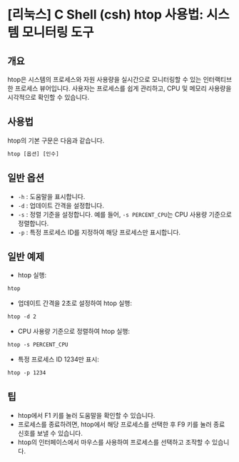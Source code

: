 # [리눅스] C Shell (csh) htop 사용법: 시스템 모니터링 도구

## 개요
htop은 시스템의 프로세스와 자원 사용량을 실시간으로 모니터링할 수 있는 인터랙티브한 프로세스 뷰어입니다. 사용자는 프로세스를 쉽게 관리하고, CPU 및 메모리 사용량을 시각적으로 확인할 수 있습니다.

## 사용법
htop의 기본 구문은 다음과 같습니다.

```csh
htop [옵션] [인수]
```

## 일반 옵션
- `-h` : 도움말을 표시합니다.
- `-d` : 업데이트 간격을 설정합니다.
- `-s` : 정렬 기준을 설정합니다. 예를 들어, `-s PERCENT_CPU`는 CPU 사용량 기준으로 정렬합니다.
- `-p` : 특정 프로세스 ID를 지정하여 해당 프로세스만 표시합니다.

## 일반 예제
- htop 실행:
```csh
htop
```

- 업데이트 간격을 2초로 설정하여 htop 실행:
```csh
htop -d 2
```

- CPU 사용량 기준으로 정렬하여 htop 실행:
```csh
htop -s PERCENT_CPU
```

- 특정 프로세스 ID 1234만 표시:
```csh
htop -p 1234
```

## 팁
- htop에서 F1 키를 눌러 도움말을 확인할 수 있습니다.
- 프로세스를 종료하려면, htop에서 해당 프로세스를 선택한 후 F9 키를 눌러 종료 신호를 보낼 수 있습니다.
- htop의 인터페이스에서 마우스를 사용하여 프로세스를 선택하고 조작할 수 있습니다.